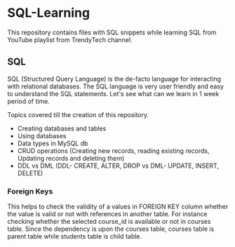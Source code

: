 # SQL-Learning
This repository contains files with SQL snippets while learning SQL from YouTube playlist from TrendyTech channel.

## SQL
SQL (Structured Query Language) is the de-facto language for interacting with relational databases. The SQL language is very user friendly and easy to understand the SQL statements. Let's see what can we learn in 1 week period of time.

Topics covered till the creation of this repository.

- Creating databases and tables
- Using databases
- Data types in MySQL db
- CRUD operations (Creating new records, reading existing records, Updating records and deleting them)
- DDL vs DML (DDL- CREATE, ALTER, DROP vs DML- UPDATE, INSERT, DELETE)

### Foreign Keys
This helps to check the validity of a values in FOREIGN KEY column whether the value is valid or not with references in another table. For instance checking whether the selected course_id is available or not in courses table. Since the dependency is upon the courses table, courses table is parent table while students table is child table.
